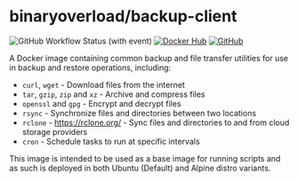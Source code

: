 # binaryoverload/backup-client

![GitHub Workflow Status (with event)](https://img.shields.io/github/actions/workflow/status/binaryoverload/docker-backup-clients/docker-backup.yml) [![Docker Hub](https://img.shields.io/badge/Docker%20Hub-gray?logo=docker)](https://hub.docker.com/r/binaryoverload/backup-client) [![GitHub](https://img.shields.io/badge/GitHub-black?logo=github&logoColor=white)](https://github.com/binaryoverload/docker-backup-clients/)

A Docker image containing common backup and file transfer utilities for use in backup and restore operations, including:

- `curl`, `wget` - Download files from the internet
- `tar`, `gzip`, `zip` and `xz` - Archive and compress files
- `openssl` and `gpg` - Encrypt and decrypt files
- `rsync` - Synchronize files and directories between two locations
- `rclone` - https://rclone.org/ - Sync files and directories to and from cloud storage providers
- `cron` - Schedule tasks to run at specific intervals

This image is intended to be used as a base image for running scripts and as such is deployed in both Ubuntu (Default) and Alpine distro variants.
